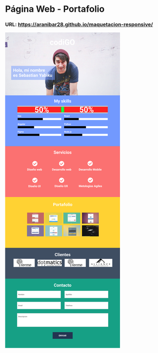 # Página Web - Portafolio

### URL: https://aranibar28.github.io/maquetacion-responsive/

<img src="images/portfolio.png">
